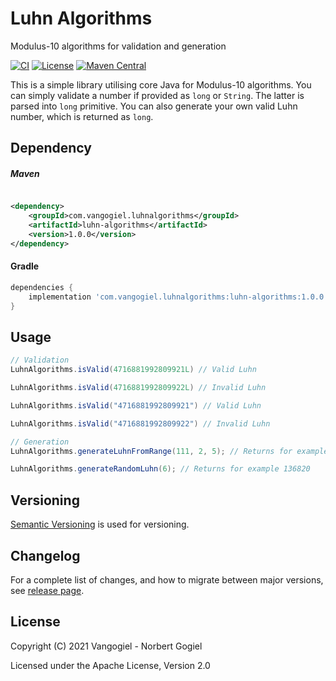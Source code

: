 # Luhn Algorithms

Modulus-10 algorithms for validation and generation

[![CI](http://github.com/vangogiel/luhn-algorithms/actions/workflows/build.yml/badge.svg?branch=main)](https://github.com/vangogiel/luhn-algorithms/actions/workflows/build.yml)
[![License](http://img.shields.io/badge/License-Apache%202.0-brightgreen.svg)](https://opensource.org/licenses/Apache-2.0)
[![Maven Central](http://maven-badges.herokuapp.com/maven-central/com.vangogiel.luhnalgorithms/luhn-algorithms/badge.svg)](https://maven-badges.herokuapp.com/maven-central/com.vangogiel.luhnalgorithms/luhn-algorithms)

This is a simple library utilising core Java for Modulus-10 algorithms. You can simply validate a number if provided as `long` or `String`. The latter is parsed into `long` primitive. You can also generate your own valid Luhn number,
which is returned as `long`.

## Dependency

##### Maven

```xml

<dependency>
    <groupId>com.vangogiel.luhnalgorithms</groupId>
    <artifactId>luhn-algorithms</artifactId>
    <version>1.0.0</version>
</dependency>
```

#### Gradle

```groovy
dependencies {
    implementation 'com.vangogiel.luhnalgorithms:luhn-algorithms:1.0.0'
}
```

## Usage

```java
// Validation
LuhnAlgorithms.isValid(4716881992809921L) // Valid Luhn

LuhnAlgorithms.isValid(4716881992809922L) // Invalid Luhn

LuhnAlgorithms.isValid("4716881992809921") // Valid Luhn

LuhnAlgorithms.isValid("4716881992809922") // Invalid Luhn

// Generation
LuhnAlgorithms.generateLuhnFromRange(111, 2, 5); // Returns for example 14233

LuhnAlgorithms.generateRandomLuhn(6); // Returns for example 136820
```

## Versioning

[Semantic Versioning](http://semver.org/) is used for versioning. 

## Changelog

For a complete list of changes, and how to migrate between major versions, see [release page](https://github.com/vangogiel/luhn-algorithms/releases). 

## License
Copyright (C) 2021 Vangogiel - Norbert Gogiel

Licensed under the Apache License, Version 2.0
